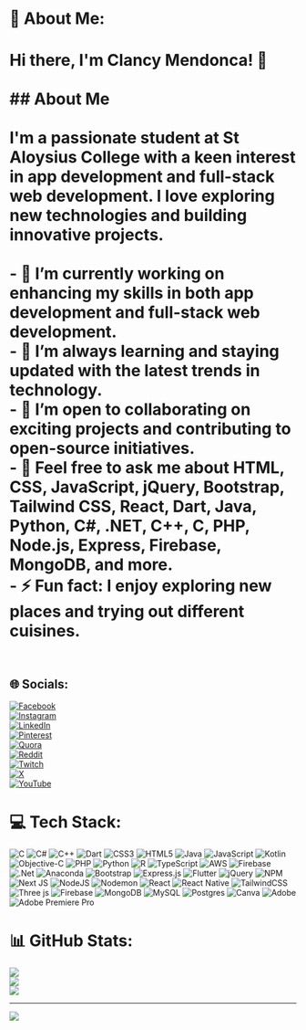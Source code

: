 # 💫 About Me:
# Hi there, I'm Clancy Mendonca! 👋<br><br>## About Me<br><br>I'm a passionate student at St Aloysius College with a keen interest in app development and full-stack web development. I love exploring new technologies and building innovative projects.<br><br>- 🔭 I’m currently working on enhancing my skills in both app development and full-stack web development.<br>- 🌱 I’m always learning and staying updated with the latest trends in technology.<br>- 👯 I’m open to collaborating on exciting projects and contributing to open-source initiatives.<br>- 💬 Feel free to ask me about HTML, CSS, JavaScript, jQuery, Bootstrap, Tailwind CSS, React, Dart, Java, Python, C#, .NET, C++, C, PHP, Node.js, Express, Firebase, MongoDB, and more.<br>- ⚡ Fun fact: I enjoy exploring new places and trying out different cuisines.<br><br>

## 🌐 Socials:
[![Facebook](https://img.shields.io/badge/Facebook-%231877F2.svg?logo=Facebook&logoColor=white)](https://facebook.com/ClancyMendonca) <br>
[![Instagram](https://img.shields.io/badge/Instagram-%23E4405F.svg?logo=Instagram&logoColor=white)](https://instagram.com/ClancyMendonca) <br>
[![LinkedIn](https://img.shields.io/badge/LinkedIn-%230077B5.svg?logo=linkedin&logoColor=white)](https://linkedin.com/in/ClancyMendonca) <br>
[![Pinterest](https://img.shields.io/badge/Pinterest-%23E60023.svg?logo=Pinterest&logoColor=white)](https://pinterest.com/ClancyMendonca) <br>
[![Quora](https://img.shields.io/badge/Quora-%23B92B27.svg?logo=Quora&logoColor=white)](https://quora.com/profile/ClancyMendonca) <br>
[![Reddit](https://img.shields.io/badge/Reddit-%23FF4500.svg?logo=Reddit&logoColor=white)](https://reddit.com/user/smartbooty69) <br>
[![Twitch](https://img.shields.io/badge/Twitch-%239146FF.svg?logo=Twitch&logoColor=white)](https://twitch.tv/ClancyMendonca) <br>
[![X](https://img.shields.io/badge/X-black.svg?logo=X&logoColor=white)](https://x.com/ClancyMendonca) <br>
[![YouTube](https://img.shields.io/badge/YouTube-%23FF0000.svg?logo=YouTube&logoColor=white)](https://youtube.com/@ClancyMendonca) 

# 💻 Tech Stack:
![C](https://img.shields.io/badge/c-%2300599C.svg?style=flat-square&logo=c&logoColor=white) ![C#](https://img.shields.io/badge/c%23-%23239120.svg?style=flat-square&logo=csharp&logoColor=white) ![C++](https://img.shields.io/badge/c++-%2300599C.svg?style=flat-square&logo=c%2B%2B&logoColor=white) ![Dart](https://img.shields.io/badge/dart-%230175C2.svg?style=flat-square&logo=dart&logoColor=white) ![CSS3](https://img.shields.io/badge/css3-%231572B6.svg?style=flat-square&logo=css3&logoColor=white) ![HTML5](https://img.shields.io/badge/html5-%23E34F26.svg?style=flat-square&logo=html5&logoColor=white) ![Java](https://img.shields.io/badge/java-%23ED8B00.svg?style=flat-square&logo=openjdk&logoColor=white) ![JavaScript](https://img.shields.io/badge/javascript-%23323330.svg?style=flat-square&logo=javascript&logoColor=%23F7DF1E) ![Kotlin](https://img.shields.io/badge/kotlin-%237F52FF.svg?style=flat-square&logo=kotlin&logoColor=white) ![Objective-C](https://img.shields.io/badge/OBJECTIVE--C-%233A95E3.svg?style=flat-square&logo=apple&logoColor=white) ![PHP](https://img.shields.io/badge/php-%23777BB4.svg?style=flat-square&logo=php&logoColor=white) ![Python](https://img.shields.io/badge/python-3670A0?style=flat-square&logo=python&logoColor=ffdd54) ![R](https://img.shields.io/badge/r-%23276DC3.svg?style=flat-square&logo=r&logoColor=white) ![TypeScript](https://img.shields.io/badge/typescript-%23007ACC.svg?style=flat-square&logo=typescript&logoColor=white) ![AWS](https://img.shields.io/badge/AWS-%23FF9900.svg?style=flat-square&logo=amazon-aws&logoColor=white) ![Firebase](https://img.shields.io/badge/firebase-%23039BE5.svg?style=flat-square&logo=firebase) ![.Net](https://img.shields.io/badge/.NET-5C2D91?style=flat-square&logo=.net&logoColor=white) ![Anaconda](https://img.shields.io/badge/Anaconda-%2344A833.svg?style=flat-square&logo=anaconda&logoColor=white) ![Bootstrap](https://img.shields.io/badge/bootstrap-%238511FA.svg?style=flat-square&logo=bootstrap&logoColor=white) ![Express.js](https://img.shields.io/badge/express.js-%23404d59.svg?style=flat-square&logo=express&logoColor=%2361DAFB) ![Flutter](https://img.shields.io/badge/Flutter-%2302569B.svg?style=flat-square&logo=Flutter&logoColor=white) ![jQuery](https://img.shields.io/badge/jquery-%230769AD.svg?style=flat-square&logo=jquery&logoColor=white) ![NPM](https://img.shields.io/badge/NPM-%23CB3837.svg?style=flat-square&logo=npm&logoColor=white) ![Next JS](https://img.shields.io/badge/Next-black?style=flat-square&logo=next.js&logoColor=white) ![NodeJS](https://img.shields.io/badge/node.js-6DA55F?style=flat-square&logo=node.js&logoColor=white) ![Nodemon](https://img.shields.io/badge/NODEMON-%23323330.svg?style=flat-square&logo=nodemon&logoColor=%BBDEAD) ![React](https://img.shields.io/badge/react-%2320232a.svg?style=flat-square&logo=react&logoColor=%2361DAFB) ![React Native](https://img.shields.io/badge/react_native-%2320232a.svg?style=flat-square&logo=react&logoColor=%2361DAFB) ![TailwindCSS](https://img.shields.io/badge/tailwindcss-%2338B2AC.svg?style=flat-square&logo=tailwind-css&logoColor=white) ![Three js](https://img.shields.io/badge/threejs-black?style=flat-square&logo=three.js&logoColor=white) ![Firebase](https://img.shields.io/badge/Firebase-039BE5?style=flat-square&logo=Firebase&logoColor=white) ![MongoDB](https://img.shields.io/badge/MongoDB-%234ea94b.svg?style=flat-square&logo=mongodb&logoColor=white) ![MySQL](https://img.shields.io/badge/mysql-%2300000f.svg?style=flat-square&logo=mysql&logoColor=white) ![Postgres](https://img.shields.io/badge/postgres-%23316192.svg?style=flat-square&logo=postgresql&logoColor=white) ![Canva](https://img.shields.io/badge/Canva-%2300C4CC.svg?style=flat-square&logo=Canva&logoColor=white) ![Adobe](https://img.shields.io/badge/adobe-%23FF0000.svg?style=flat-square&logo=adobe&logoColor=white) ![Adobe Premiere Pro](https://img.shields.io/badge/Adobe%20Premiere%20Pro-9999FF.svg?style=flat-square&logo=Adobe%20Premiere%20Pro&logoColor=white)
# 📊 GitHub Stats:
![](https://github-readme-stats.vercel.app/api?username=smartbooty69&theme=dark&hide_border=false&include_all_commits=false&count_private=false)<br/>
![](https://github-readme-streak-stats.herokuapp.com/?user=smartbooty69&theme=dark&hide_border=false)<br/>
![](https://github-readme-stats.vercel.app/api/top-langs/?username=smartbooty69&theme=dark&hide_border=false&include_all_commits=false&count_private=false&layout=compact)

---
[![](https://visitcount.itsvg.in/api?id=smartbooty69&icon=0&color=0)](https://visitcount.itsvg.in)
